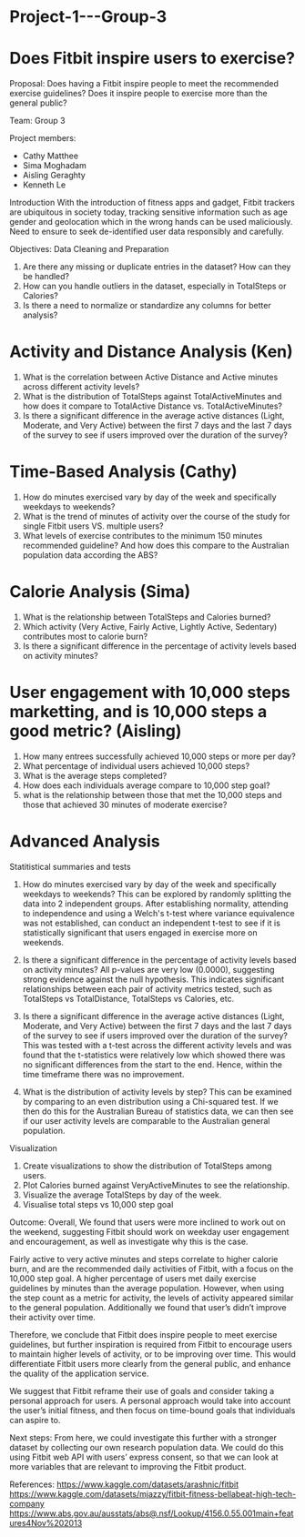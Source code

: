# Project-1---Group-3
# Does Fitbit inspire users to exercise? 
Proposal: Does having a Fitbit inspire people to meet the recommended exercise guidelines? Does it inspire people to exercise more than the general public? 

Team: Group 3

Project members:
- Cathy Matthee
- Sima Moghadam
- Aisling Geraghty
- Kenneth Le

Introduction
With the introduction of fitness apps and gadget, Fitbit trackers are ubiquitous in society today, tracking sensitive information such as age gender and geolocation which in the wrong hands can be used maliciously. Need to ensure to seek de-identified user data responsibly and carefully.

Objectives:
Data Cleaning and Preparation
1. Are there any missing or duplicate entries in the dataset? How can they be handled?
2. How can you handle outliers in the dataset, especially in TotalSteps or Calories?
3. Is there a need to normalize or standardize any columns for better analysis?

# Activity and Distance Analysis (Ken)
1. What is the correlation between Active Distance and Active minutes across different activity levels?
2. What is the distribution of TotalSteps against TotalActiveMinutes and how does it compare to TotalActive Distance vs. TotalActiveMinutes?
3. Is there a significant difference in the average active distances (Light, Moderate, and Very Active) between the first 7 days and the last 7 days of the survey to see if users improved over the duration of the survey?

# Time-Based Analysis (Cathy)
1. How do minutes exercised vary by day of the week and specifically weekdays to weekends?
2. What is the trend of minutes of activity over the course of the study for single Fitbit users VS. multiple users?
3. What levels of exercise contributes to the minimum 150 minutes recommended guideline? And how does this compare to the Australian population data according the ABS?


# Calorie Analysis (Sima)
1. What is the relationship between TotalSteps and Calories burned?
2. Which activity (Very Active, Fairly Active, Lightly Active, Sedentary) contributes most to calorie burn?
3. Is there a significant difference in the percentage of activity levels based on activity minutes?


# User engagement with 10,000 steps marketting, and is 10,000 steps a good metric? (Aisling)
1. How many entrees successfully achieved 10,000 steps or more per day?
2. What percentage of individual users achieved 10,000 steps?
3. What is the average steps completed?
4. How does each individuals average compare to 10,000 step goal?
5. what is the relationship between those that met the 10,000 steps and those that achieved 30 minutes of moderate exercise?

# Advanced Analysis
Statitistical summaries and tests

1. How do minutes exercised vary by day of the week and specifically weekdays to weekends?
This can be explored by randomly splitting the data into 2 independent groups. After establishing normality, attending to independence and using a Welch's t-test where variance equivalence was not established, can conduct an independent t-test to see if it is statistically significant that users engaged in exercise more on weekends.

2. Is there a significant difference in the percentage of activity levels based on activity minutes?
All p-values are very low (0.0000), suggesting strong evidence against the null hypothesis.
This indicates significant relationships between each pair of activity metrics tested, such as TotalSteps vs TotalDistance, TotalSteps vs Calories, etc.

3. Is there a significant difference in the average active distances (Light, Moderate, and Very Active) between the first 7 days and the last 7 days of the survey to see if users improved over the duration of the survey?
This was tested with a t-test across the different activity levels and was found that the t-statistics were relatively low which showed there was no significant differences from the start to the end. Hence, within the time timeframe there was no improvement.

4. What is the distribution of activity levels by step?
This can be examined by comparing to an even distribution using a Chi-squared test. If we then do this for the Australian Bureau of statistics data, we can then see if our user activity levels are comparable to the Australian general population. 


Visualization
1. Create visualizations to show the distribution of TotalSteps among users.
2. Plot Calories burned against VeryActiveMinutes to see the relationship.
3. Visualize the average TotalSteps by day of the week.
4. Visualise total steps vs 10,000 step goal 


Outcome:
Overall,
We found that users were more inclined to work out on the weekend, suggesting Fitbit should work on weekday user engagement and encouragement, as well as investigate why this is the case. 

Fairly active to very active minutes and steps correlate to higher calorie burn, and are the recommended daily activities of Fitbit, with a focus on the 10,000 step goal. A higher percentage of users met daily exercise guidelines by minutes than the average population. However, when using the step count as a metric for activity, the levels of activity appeared similar to the general population. Additionally we found that user’s didn’t improve their activity over time. 

Therefore, we conclude that Fitbit does inspire people to meet exercise guidelines, but further inspiration is required from Fitbit to encourage users to maintain higher levels of activity, or to be improving over time. This would differentiate Fitbit users more clearly from the general public, and enhance the quality of the application service. 

We suggest that Fitbit reframe their use of goals and consider taking a personal approach for users. A personal approach would take into account the user’s initial fitness, and then focus on time-bound goals that individuals can aspire to. 

Next steps: From here, we could investigate this further with a stronger dataset by collecting our own research population data. We could do this using Fitbit web API with users’ express consent, so that we can look at more variables that are relevant to improving the Fitbit product. 

References:
https://www.kaggle.com/datasets/arashnic/fitbit
https://www.kaggle.com/datasets/mjazzy/fitbit-fitness-bellabeat-high-tech-company
https://www.abs.gov.au/ausstats/abs@.nsf/Lookup/4156.0.55.001main+features4Nov%202013



